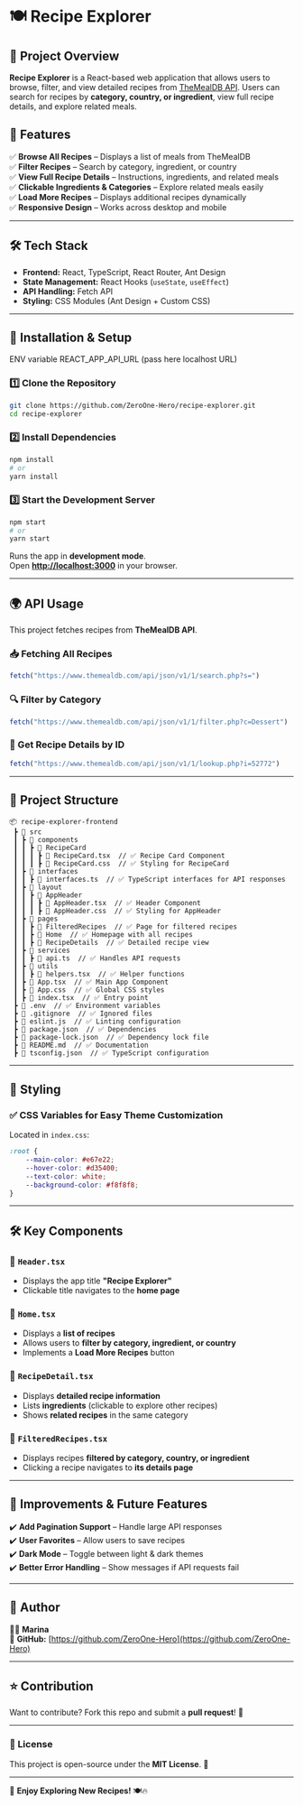 # 🍽️ Recipe Explorer

## 📌 Project Overview
**Recipe Explorer** is a React-based web application that allows users to browse, filter, and view detailed recipes from [TheMealDB API](https://www.themealdb.com/api.php). Users can search for recipes by **category, country, or ingredient**, view full recipe details, and explore related meals.

## 🚀 Features
✅ **Browse All Recipes** – Displays a list of meals from TheMealDB  
✅ **Filter Recipes** – Search by category, ingredient, or country  
✅ **View Full Recipe Details** – Instructions, ingredients, and related meals  
✅ **Clickable Ingredients & Categories** – Explore related meals easily  
✅ **Load More Recipes** – Displays additional recipes dynamically  
✅ **Responsive Design** – Works across desktop and mobile

---

## 🛠️ Tech Stack
- **Frontend:** React, TypeScript, React Router, Ant Design
- **State Management:** React Hooks (`useState`, `useEffect`)
- **API Handling:** Fetch API
- **Styling:** CSS Modules (Ant Design + Custom CSS)

---

## 🔧 Installation & Setup


ENV variable REACT_APP_API_URL (pass here localhost URL)


### 1️⃣ Clone the Repository
```sh
git clone https://github.com/ZeroOne-Hero/recipe-explorer.git
cd recipe-explorer
```

### 2️⃣ Install Dependencies
```sh
npm install
# or
yarn install
```

### 3️⃣ Start the Development Server
```sh
npm start
# or
yarn start
```
Runs the app in **development mode**.  
Open **[http://localhost:3000](http://localhost:3000)** in your browser.

---

## 🌍 API Usage
This project fetches recipes from **TheMealDB API**.

### 📥 Fetching All Recipes
```ts
fetch("https://www.themealdb.com/api/json/v1/1/search.php?s=")
```

### 🔍 Filter by Category
```ts
fetch("https://www.themealdb.com/api/json/v1/1/filter.php?c=Dessert")
```

### 📌 Get Recipe Details by ID
```ts
fetch("https://www.themealdb.com/api/json/v1/1/lookup.php?i=52772")
```

---

## 📂 Project Structure
```
📦 recipe-explorer-frontend
 ┣ 📂 src
 ┃ ┣ 📂 components
 ┃ ┃ ┣ 📂 RecipeCard
 ┃ ┃ ┃ ┣ 📜 RecipeCard.tsx  // ✅ Recipe Card Component
 ┃ ┃ ┃ ┣ 📜 RecipeCard.css  // ✅ Styling for RecipeCard
 ┃ ┣ 📂 interfaces
 ┃ ┃ ┣ 📜 interfaces.ts  // ✅ TypeScript interfaces for API responses
 ┃ ┣ 📂 layout
 ┃ ┃ ┣ 📂 AppHeader
 ┃ ┃ ┃ ┣ 📜 AppHeader.tsx  // ✅ Header Component
 ┃ ┃ ┃ ┣ 📜 AppHeader.css  // ✅ Styling for AppHeader
 ┃ ┣ 📂 pages
 ┃ ┃ ┣ 📂 FilteredRecipes  // ✅ Page for filtered recipes
 ┃ ┃ ┣ 📂 Home  // ✅ Homepage with all recipes
 ┃ ┃ ┣ 📂 RecipeDetails  // ✅ Detailed recipe view
 ┃ ┣ 📂 services
 ┃ ┃ ┣ 📜 api.ts  // ✅ Handles API requests
 ┃ ┣ 📂 utils
 ┃ ┃ ┣ 📜 helpers.tsx  // ✅ Helper functions
 ┃ ┣ 📜 App.tsx  // ✅ Main App Component
 ┃ ┣ 📜 App.css  // ✅ Global CSS styles
 ┃ ┣ 📜 index.tsx  // ✅ Entry point
 ┣ 📜 .env  // ✅ Environment variables
 ┣ 📜 .gitignore  // ✅ Ignored files
 ┣ 📜 eslint.js  // ✅ Linting configuration
 ┣ 📜 package.json  // ✅ Dependencies
 ┣ 📜 package-lock.json  // ✅ Dependency lock file
 ┣ 📜 README.md  // ✅ Documentation
 ┣ 📜 tsconfig.json  // ✅ TypeScript configuration
```

---

## 🎨 Styling
### ✅ **CSS Variables for Easy Theme Customization**
Located in `index.css`:
```css
:root {
    --main-color: #e67e22;
    --hover-color: #d35400;
    --text-color: white;
    --background-color: #f8f8f8;
}
```

---

## 🛠️ Key Components
### **🔹 `Header.tsx`**
- Displays the app title **"Recipe Explorer"**
- Clickable title navigates to the **home page**

### **🔹 `Home.tsx`**
- Displays a **list of recipes**
- Allows users to **filter by category, ingredient, or country**
- Implements a **Load More Recipes** button

### **🔹 `RecipeDetail.tsx`**
- Displays **detailed recipe information**
- Lists **ingredients** (clickable to explore other recipes)
- Shows **related recipes** in the same category

### **🔹 `FilteredRecipes.tsx`**
- Displays recipes **filtered by category, country, or ingredient**
- Clicking a recipe navigates to **its details page**

---

## 🔄 Improvements & Future Features
✔️ **Add Pagination Support** – Handle large API responses  
✔️ **User Favorites** – Allow users to save recipes  
✔️ **Dark Mode** – Toggle between light & dark themes  
✔️ **Better Error Handling** – Show messages if API requests fail

---

## 📌 Author
👨‍💻 **Marina**  
🔗 **GitHub:** [https://github.com/ZeroOne-Hero](https://github.com/ZeroOne-Hero)

---

## ⭐ Contribution
Want to contribute? Fork this repo and submit a **pull request**! 🚀

---
### **📜 License**
This project is open-source under the **MIT License**. 🎉

---

🚀 **Enjoy Exploring New Recipes!** 🍽️🔥